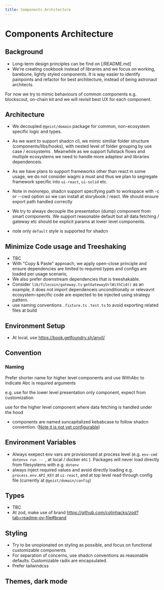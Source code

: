 ```yaml
---
title: Components Architecture
---
```



# Components Architecture

## Background
- Long-term design principles can be find on [/README.md]
- We're creating cookbook instead of libraries and we focus on  working, barebone, lightly styled components. It is way easier to identify painpoints and refactor for best architecture, instead of being astronaut architects. 

For now we try to mimic behaviours of common components e.g. blockscout, on-chain kit and we will revisit best UX for each component.


## Architecture

- We decoupled `@geist/domain` package for common, non-ecosystem specific logic and types.

- As we want to support shadcn cli, we mimic similiar folder structure (components/libs/hooks), with nested level of folder grouping by use case / ecosystems . Meanwhile as we support fullstack flows and multiple ecosystems we need to handle more adaptesr and libraries dependenceis. 
- As we have plans to support frameworks other than react in some usage, we do not consider wagmi a must and thus we plan to segregate framework specific into `ui-react`, `ui-solid` etc. 
- Note in monorepo, shadcn support specifying path to workspace with -c or --cwd option so we can install at storybook / react. We should ensure export path handled correctly

- We try to always decouple the presentation (dump) component from smart components. We support reasonable default but all data fetching / gateway etc should be explicit params at lower level components. 

- note only `default` style is supported for shadcn

## Minimize Code usage and Treeshaking 
- TBC
- With "Copy & Paste" approach, we apply open-close principle and ensure dependencies are limited to required types and configs are loaded per usage scenario, 
- We also prefer downstream dependencies that is treeshakable.
- Consider `lib/filecoin/gateway.ts` `getGatewayUrlWithCid()` as an example, it does not import dependenceis unconditionally or relevavnt ecosystem-specific code are expected to be injected using strategy pattern.
- use naming conventions `.fixture.ts` `.test.ts` to avoid exporting related files at build 


## Environment Setup
- At local, use https://book.getfoundry.sh/anvil/

## Convention

### Naming

Prefer shorter name for higher level components and use WithAbc to indicate Abc is required arguments


e.g. use <TokenChipWithInfo>for the lower level presentation only component, expect from customization

use <TokenChip address={0xabcde..} >  for the higher level component where data fetching is handled under the hood 


- components are named suncapitalized kebabcase to follow shadcn convention. ([Note it is not yet configurable](https://github.com/shadcn-ui/ui/pull/774))

## Environment Variables
- Always exepect env vars are provisionsed at process level (e.g. `env-cmd` `dotenvx run -- `, at local / docker etc ). Packages will never load directly from  filesystems with e.g. `dotenv` 
- always inject required values and avoid directly loading e.g. `process.env.API_KEY` at `ui-react`, and at top level read through config file (currently at `@geist/domain/config`) 


## Types
- TBC
- At zod, make use of brand https://github.com/colinhacks/zod?tab=readme-ov-file#brand

## Styling
- Try to be unopionated on styling as possible, and focus on functional customizable components
- For separation of concerns, use shadcn conventions as reasonable defaults. Customizable radix are encapsulated.
- Prefer tailwindcss

## Themes, dark mode


